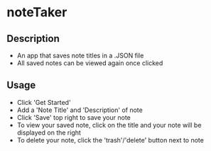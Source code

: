 # noteTaker

## Description

- An app that saves note titles in a .JSON file
- All saved notes can be viewed again once clicked

## Usage
- Click 'Get Started'
- Add a 'Note Title' and 'Description' of note
- Click 'Save' top right to save your note
- To view your saved note, click on the title and your note will be displayed on the right
- To delete your note, click the 'trash'/'delete' button next to note
